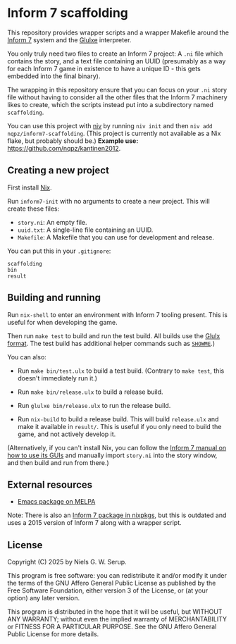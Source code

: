 # Inform 7 scaffolding

This repository provides wrapper scripts and a wrapper Makefile around
the [Inform 7](https://github.com/ganelson/inform) system and the
[Glulxe](https://github.com/erkyrath/glulxe) interpreter.

You only truly need two files to create an Inform 7 project: A `.ni`
file which contains the story, and a text file containing an UUID
(presumably as a way for each Inform 7 game in existence to have a
unique ID - this gets embedded into the final binary).

The wrapping in this repository ensure that you can focus on your `.ni`
story file without having to consider all the other files that the
Inform 7 machinery likes to create, which the scripts instead put into a
subdirectory named `scaffolding`.

You can use this project with [niv](https://github.com/nmattia/niv) by
running `niv init` and then `niv add nqpz/inform7-scaffolding`.  (This
project is currently not available as a Nix flake, but probably should
be.)  **Example use:** <https://github.com/nqpz/kantinen2012>.


## Creating a new project

First install [Nix](https://nixos.org/).

Run `inform7-init` with no arguments to create a new project.  This will
create these files:

  - `story.ni`: An empty file.
  - `uuid.txt`: A single-line file containing an UUID.
  - `Makefile`: A Makefile that you can use for development and release.

You can put this in your `.gitignore`:

```
scaffolding
bin
result
```


## Building and running

Run `nix-shell` to enter an environment with Inform 7 tooling present.
This is useful for when developing the game.

Then run `make test` to build and run the test build.  All builds use
the [Glulx format](https://www.eblong.com/zarf/glulx/).  The test build
has additional helper commands such as
[`SHOWME`](https://ganelson.github.io/inform-website/book/WI_2_7.html).)

You can also:

  - Run `make bin/test.ulx` to build a test build. (Contrary to `make
    test`, this doesn't immediately run it.)

  - Run `make bin/release.ulx` to build a release build.

  - Run `glulxe bin/release.ulx` to run the release build.

  - Run `nix-build` to build a release build.  This will build
    `release.ulx` and make it available in `result/`.  This is useful if
    you only need to build the game, and not actively develop it.

(Alternatively, if you can't install Nix, you can follow the [Inform 7
manual on how to use its
GUIs](https://ganelson.github.io/inform-website/book/WI_1_3.html) and
manually import `story.ni` into the story window, and then build and run
from there.)


## External resources

  - [Emacs package on MELPA](https://melpa.org/#/inform7)

Note: There is also an [Inform 7 package in
nixpkgs](https://github.com/NixOS/nixpkgs/blob/nixos-unstable/pkgs/by-name/in/inform7/package.nix),
but this is outdated and uses a 2015 version of Inform 7 along with a
wrapper script.


## License

Copyright (C) 2025 by Niels G. W. Serup.

This program is free software: you can redistribute it and/or modify it
under the terms of the GNU Affero General Public License as published by
the Free Software Foundation, either version 3 of the License, or (at
your option) any later version.

This program is distributed in the hope that it will be useful, but
WITHOUT ANY WARRANTY; without even the implied warranty of
MERCHANTABILITY or FITNESS FOR A PARTICULAR PURPOSE. See the GNU Affero
General Public License for more details.

